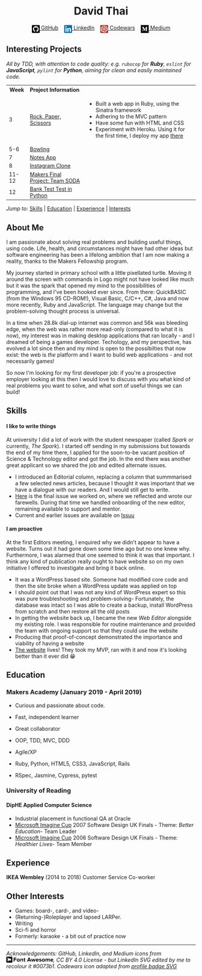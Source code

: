 <!DOCTYPE html>

<h1 align="center">David Thai</h1>

<div align="center">

[<img src="./icons/github-square.svg" alt="GitHub" height="24" align="top">&nbsp;GitHub](https://github.com/dafuloth)&nbsp;&nbsp;&nbsp;&nbsp;[<img src="./icons/linkedin.svg" alt="LinkedIn" height="24" align="top">&nbsp;LinkedIn](https://www.linkedin.com/in/dafuloth/)&nbsp;&nbsp;&nbsp;&nbsp;[<img src="./icons/codewars-icon.svg" alt="Codewars" height="24" align="top">&nbsp;Codewars](https://www.linkedin.com/in/dafuloth/)&nbsp;&nbsp;&nbsp;&nbsp;[<img src="./icons/medium.svg" alt="Medium" height="24" align="top">&nbsp;Medium](https://medium.com/@dafuloth)

</div>

## Interesting Projects
*All by TDD, with attention to code quality: e.g. `rubocop` for **Ruby**, `eslint` for **JavaScript**, `pylint` for **Python**, aiming for clean and easily maintained code.*
<table>
  <tr>
    <th>Week</th>
    <th colspan="2" align="left">Project Information</th>

  </tr>

  <tr>
    <td>3</td>
    <td><a href="https://github.com/dafuloth/rps-challenge">Rock, Paper, Scissors</a></td>
    <td>
      <ul>
        <li>Built a web app in Ruby, using the Sinatra framework</li>
        <li>Adhering to the MVC pattern</li>
        <li>Have some fun with HTML and CSS</li>
        <li>Experiment with Heroku. Using it for the first time, I deploy my app <a href="https://quiet-wildwood-32600.herokuapp.com/">there</a></li>
      </ul>
    </td>
  </tr>

  <tr>
    <td>5-6</td>
    <td><a href="https://github.com/dafuloth/bowling-challenge">Bowling</a></td>
    <td></td>
  </tr>

  <tr>
    <td>7</td>
    <td><a href="https://github.com/dafuloth/NotesApp">Notes App</a></td>
    <td></td>
  </tr>

  <tr>
    <td>8</td>
    <td><a href="https://github.com/dafuloth/instagram-challenge">Instagram Clone</a></td>
    <td></td>
  </tr>

  <tr>
    <td>11-12</td>
    <td><a href="https://github.com/dafuloth/SODA">Makers Final Project: Team SODA</a></td>
    <td></td>
  </tr>

  <tr>
    <td>12</td>
    <td><a href="https://github.com/dafuloth/python_bank">Bank Test Test in Python</a></td>
    <td></td>
  </tr>
</table>


_Jump to:_ [Skills](https://github.com/dafuloth/CV/blob/master/README.md#skills) | [Education](https://github.com/dafuloth/CV/blob/master/README.md#education) | [Experience](https://github.com/dafuloth/CV/blob/master/README.md#experience) | [Interests](https://github.com/dafuloth/CV/blob/master/README.md#other-interests)


## About Me

I am passionate about solving real problems and building useful things, using code. Life, health, and circumstances might have had other ideas but software engineering has been a lifelong ambition that I am now making a reality, thanks to the Makers Fellowship program.

My journey started in primary school with a little pixellated turtle. Moving it around the screen with commands in Logo might not have looked like much but it was the spark that opened my mind to the possibilities of programming, and I've been hooked ever since. From there: QuickBASIC (from the Windows 95 CD-ROM!), Visual Basic, C/C++, C#, Java and now more recently, Ruby and JavaScript. The language may change but the problem-solving thought process is universal.

In a time when 28.8k dial-up internet was common and 56k was bleeding edge, when the web was rather more read-only (compared to what it is now), my interest was in making desktop applications that ran locally - and I dreamed of being a games developer. Techology, and my perspective, has evolved a lot since then and my mind is open to the possibilties that now exist: the web is _the_ platform and I want to build web applications - and not necessarily games!

So now I'm looking for my first developer job: if you're a prospective employer looking at this then I would love to discuss with *you* what kind of real problems you want to solve, and what sort of useful things we can build!


## Skills

#### I like to write things

At university I did a lot of work with the student newspaper (called _Spark_ or currently, _The Spark_). I started off sending in my submissions but towards the end of my time there, I applied for the soon-to-be vacant position of Science & Technology editor and got the job. In the end there was another great applicant so we shared the job and edited alternate issues.
- I introduced an Editorial column, replacing a column that summmarised a few selected news articles, because I thought it was important that we have a dialogue with our readers. And I would still get to write.
- [Here](https://issuu.com/sparkweb/docs/spark_62-3/34) is the final issue we worked on, where we reflected and wrote our farewells. During that time we handled onboarding of the new editor, remaining available to support and mentor.
- Current and earlier issues are available on [Issuu](https://issuu.com/sparkweb)

#### I am proactive

At the first Editors meeting, I enquired why we didn't appear to have a website. Turns out it had gone down some time ago but no one knew why. Furthermore, I was alarmed that one seemed to think it was that important. I think any kind of publication really ought to have website so on my own initiative I offered to investigate and bring it back online.

- It was a WordPress based site. Someone had modified core code and then the site broke when a WordPress update was applied on top
- I should point out that I was not any kind of WordPress expert so this was pure troubleshooting and problem-solving- Fortunately, the database was intact so I was able to create a backup, install WordPress from scratch and then restore all the old posts
- In getting the website back up, I became the new *Web Editor* alongside my existing role. I was responsible for routine maintenance and provided the team with ongoing support so that they could use the website
- Producing that proof-of-concept demonstrated the importance and viability of having a website
- [The website](http://sparknewspaper.co.uk/) lives! They took my MVP, ran with it and now it's looking better than it ever did :grin:

## Education

### Makers Academy (January 2019 - April 2019)

- Curious and passionate about code.
- Fast, independent learner
- Great collaborator

- OOP, TDD, MVC, DDD
- Agile/XP
- Ruby, Python, HTML5, CSS3, JavaScript, Rails
- RSpec, Jasmine, Cypress, pytest

### University of Reading

#### DipHE Applied Computer Science ######
- Industrial placement in functional QA at Oracle
- [Microsoft Imagine Cup](https://en.wikipedia.org/wiki/Imagine_Cup) 2007 Software Design UK Finals - Theme: _Better Education_- Team Leader
- [Microsoft Imagine Cup](https://en.wikipedia.org/wiki/Imagine_Cup) 2006 Software Design UK Finals - Theme: _Healthier Lives_- Team Member


## Experience

**IKEA Wembley** (2014 to 2018)
Customer Service Co-worker

## Other Interests

- Games: board-, card-, and video-
- (Returning-)Roleplayer and lapsed LARPer.
- Writing
- Sci-fi and horror
- Formerly: karaoke - a bit out of practice now

***

*Acknowledgements: GitHub, LinkedIn, and Medium icons from [<img src="./icons/font-awesome-logo-full.svg" alt="Font Awesome Free" height="16px" align="top">](https://github.com/FortAwesome/Font-Awesome), CC BY 4.0 License - but LinkedIn SVG edited by me to recolour it #0073b1. Codewars icon adapted from [profile badge SVG](https://www.codewars.com/users/dafuloth/badges)*


